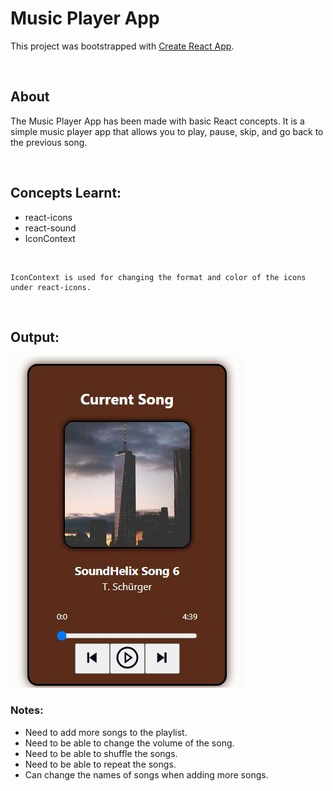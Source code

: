 # Music Player App

This project was bootstrapped with [Create React App](https://github.com/facebook/create-react-app).

<br>

## About
The Music Player App has been made with basic React concepts. It is a simple music player app that allows you to play, pause, skip, and go back to the previous song.

<br>

## Concepts Learnt:
- react-icons
- react-sound
- IconContext

<br>

    IconContext is used for changing the format and color of the icons under react-icons.

<br>

## Output:

<img src="Output1.JPG" alt="Output Screen">

<br>

### Notes:
- Need to add more songs to the playlist.
- Need to be able to change the volume of the song.
- Need to be able to shuffle the songs.
- Need to be able to repeat the songs.
- Can change the names of  songs when adding more songs.